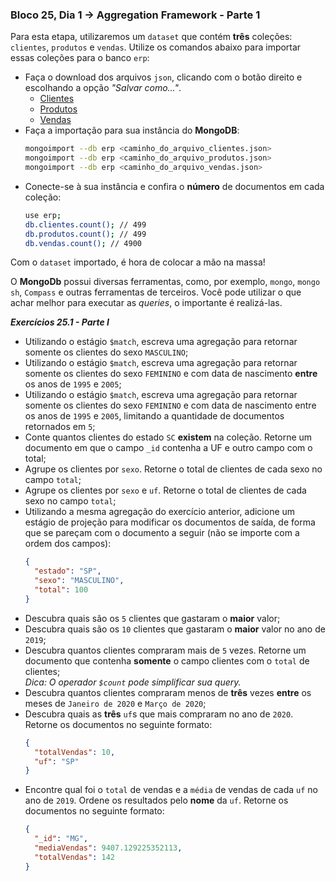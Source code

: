 ### Bloco 25, Dia 1 -> Aggregation Framework - Parte 1

Para esta etapa, utilizaremos um `dataset` que contém **três** coleções: `clientes`, `produtos` e `vendas`. Utilize os comandos abaixo para importar essas coleções para o banco `erp`:
 - Faça o download dos arquivos `json`, clicando com o botão direito e escolhando a opção _"Salvar como..."_.
   - [Clientes](https://s3.us-east-2.amazonaws.com/assets.app.betrybe.com/back-end/mongodb/aggregation-framework/part-1/clientes-b41ac10693375ca85847468d9071f788.json)
   - [Produtos](https://s3.us-east-2.amazonaws.com/assets.app.betrybe.com/back-end/mongodb/aggregation-framework/part-1/produtos-0a039404ac00200fe4a948986caf26c2.json)
   - [Vendas](https://s3.us-east-2.amazonaws.com/assets.app.betrybe.com/back-end/mongodb/aggregation-framework/part-1/vendas-3e516ade3d00b07e1163e9be4e81bf37.json)
 - Faça a importação para sua instância do **MongoDB**:
    ```bash
    mongoimport --db erp <caminho_do_arquivo_clientes.json>
    mongoimport --db erp <caminho_do_arquivo_produtos.json>
    mongoimport --db erp <caminho_do_arquivo_vendas.json>
    ```
 - Conecte-se à sua instância e confira o **número** de documentos em cada coleção:
    ```bash
    use erp;
    db.clientes.count(); // 499
    db.produtos.count(); // 499
    db.vendas.count(); // 4900
    ```
Com o `dataset` importado, é hora de colocar a mão na massa!

O **MongoDb** possui diversas ferramentas, como, por exemplo, `mongo`, `mongo sh`, `Compass` e outras ferramentas de terceiros. Você pode utilizar o que achar melhor para executar as _queries_, o importante é realizá-las.


_**Exercícios 25.1 - Parte I**_

 - Utilizando o estágio `$match`, escreva uma agregação para retornar somente os clientes do sexo `MASCULINO`;
 - Utilizando o estágio `$match`, escreva uma agregação para retornar somente os clientes do sexo `FEMININO` e com data de nascimento **entre** os anos de `1995` e `2005`;
 - Utilizando o estágio `$match`, escreva uma agregação para retornar somente os clientes do sexo `FEMININO` e com data de nascimento entre os anos de `1995` e `2005`, limitando a quantidade de documentos retornados em `5`;
 - Conte quantos clientes do estado `SC` **existem** na coleção. Retorne um documento em que o campo `_id` contenha a UF e outro campo com o total;
 - Agrupe os clientes por `sexo`. Retorne o total de clientes de cada sexo no campo `total`;
 - Agrupe os clientes por `sexo` e `uf`. Retorne o total de clientes de cada sexo no campo `total`;
 - Utilizando a mesma agregação do exercício anterior, adicione um estágio de projeção para modificar os documentos de saída, de forma que se pareçam com o documento a seguir (não se importe com a ordem dos campos):
    ```JSON
    {
      "estado": "SP",
      "sexo": "MASCULINO",
      "total": 100
    }
    ```
 - Descubra quais são os `5` clientes que gastaram o **maior** valor;
 - Descubra quais são os `10` clientes que gastaram o **maior** valor no ano de `2019`;
 - Descubra quantos clientes compraram mais de `5` vezes. Retorne um documento que contenha **somente** o campo clientes com o `total` de clientes; <br>
    _Dica: O operador `$count` pode simplificar sua query._
 - Descubra quantos clientes compraram menos de **três** vezes **entre** os meses de `Janeiro de 2020` e `Março de 2020`;
 - Descubra quais as **três** `uf`s que mais compraram no ano de `2020`. Retorne os documentos no seguinte formato:
    ```JSON
    {
      "totalVendas": 10,
      "uf": "SP"
    }
    ```
 - Encontre qual foi o `total` de vendas e a `média` de vendas de cada `uf` no ano de `2019`. Ordene os resultados pelo **nome** da `uf`. Retorne os documentos no seguinte formato:
    ```JSON
    {
      "_id": "MG",
      "mediaVendas": 9407.129225352113,
      "totalVendas": 142
    }
    ```
